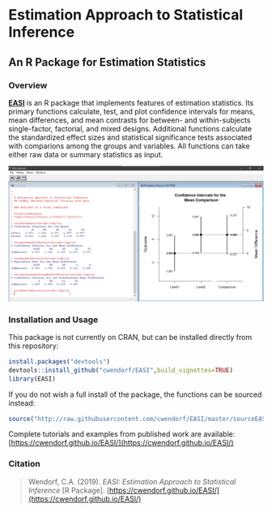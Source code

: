 # Estimation Approach to Statistical Inference

## An R Package for Estimation Statistics

### Overview

[**EASI**](https://cwendorf.github.io/EASI) is an R package that implements features of estimation statistics. Its primary functions calculate, test, and plot confidence intervals for means, mean differences, and mean contrasts for between- and within-subjects single-factor, factorial, and mixed designs. Additional functions calculate the standardized effect sizes and statistical significance tests associated with comparions among the groups and variables. All functions can take either raw data or summary statistics as input.

<p align="center"><kbd><img src="easiComparison.jpg"></kbd></p>

### Installation and Usage

This package is not currently on CRAN, but can be installed directly from this repository:
```r
install.packages("devtools")
devtools::install_github("cwendorf/EASI",build_vignettes=TRUE)
library(EASI)
```

If you do not wish a full install of the package, the functions can be sourced instead:
```r
source("http://raw.githubusercontent.com/cwendorf/EASI/master/sourceEASI.R")
```

Complete tutorials and examples from published work are available:  
[https://cwendorf.github.io/EASI/](https://cwendorf.github.io/EASI/)

### Citation

> Wendorf, C.A. (2019). *EASI: Estimation Approach to Statistical Inference* [R Package]. [https://cwendorf.github.io/EASI/](https://cwendorf.github.io/EASI/)
